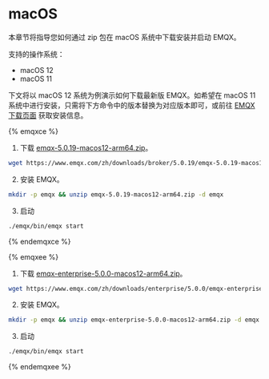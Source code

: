 # macOS

本章节将指导您如何通过 zip 包在 macOS 系统中下载安装并启动 EMQX。

支持的操作系统：

- macOS 12
- macOS 11

下文将以 macOS 12 系统为例演示如何下载最新版 EMQX。如希望在 macOS 11 系统中进行安装，只需将下方命令中的版本替换为对应版本即可，或前往 [EMQX 下载页面](https://www.emqx.com/zh/try?product=enterprise) 获取安装信息。

{% emqxce %}

1. 下载 [emqx-5.0.19-macos12-arm64.zip](https://www.emqx.com/zh/downloads/broker/5.0.19/emqx-5.0.19-macos12-arm64.zip)。

```bash
wget https://www.emqx.com/zh/downloads/broker/5.0.19/emqx-5.0.19-macos12-arm64.zip
```

2. 安装 EMQX。

```bash
mkdir -p emqx && unzip emqx-5.0.19-macos12-arm64.zip -d emqx
```

3. 启动

```bash
./emqx/bin/emqx start
```


{% endemqxce %}

{% emqxee %}

1. 下载 [emqx-enterprise-5.0.0-macos12-arm64.zip](https://www.emqx.com/zh/downloads/enterprise/5.0.0/emqx-enterprise-5.0.0-macos12-arm64.zip)。

```bash
wget https://www.emqx.com/zh/downloads/enterprise/5.0.0/emqx-enterprise-5.0.0-macos12-arm64.zip
```

2. 安装 EMQX。

```bash
mkdir -p emqx && unzip emqx-enterprise-5.0.0-macos12-arm64.zip -d emqx
```

3. 启动

```bash
./emqx/bin/emqx start
```

{% endemqxee %}

